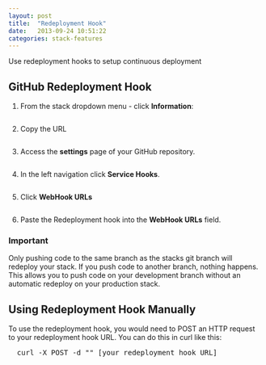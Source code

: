 ```yaml
---
layout: post
title:  "Redeployment Hook"
date:   2013-09-24 10:51:22
categories: stack-features
---
```


<p class="lead">Use redeployment hooks to setup continuous deployment</p>

<h2>GitHub Redeployment Hook</h2>

<ol class="instruction-list">
	<li>
		<p>From the stack dropdown menu - click <b>Information</b>:</p>
		<p>
			<img src="http://cdn.cloud66.com.s3.amazonaws.com/images/help/stack-info.png" alt="">
		</p>
	</li>
	<li>
		<p>Copy the URL</p>
		<p>
			<img src="http://cdn.cloud66.com.s3.amazonaws.com/images/help/stack-info-overlay.png" alt="">
		</p>
	</li>
	<li>
		<p>Access the <b>settings</b> page of your GitHub repository.</p>
		<p>
			<img src="http://cdn.cloud66.com.s3.amazonaws.com/images/help/github-admin-nav.png" alt="">
		</p>
	</li>
	<li>
		<p>In the left navigation click <b>Service Hooks</b>.</p>
		<p>
			<img src="http://cdn.cloud66.com.s3.amazonaws.com/images/help/github-service-hooks-nav.png" alt="">
		</p>
	</li>
	<li>
		<p>Click <b>WebHook URLs</b></p>
				<p>
			<img src="http://cdn.cloud66.com.s3.amazonaws.com/images/help/github-webhook.png" alt="">
		</p>
	</li>
	<li>
		<p>Paste the Redeployment hook into the <b>WebHook URLs</b> field.</p>
	</li>
</ol>

<div class="notice">
        <h3>Important</h3>
		<p>Only pushing code to the same branch as the stacks git branch will redeploy your stack. If you push code to another branch, nothing happens. This allows you to push code on your development branch without an automatic redeploy on your production stack.</p>
</div>

## Using Redeployment Hook Manually
To use the redeployment hook, you would need to POST an HTTP request to your redeployment hook URL. You can do this in curl like this:
<pre class="terminal">
  curl -X POST -d "" [your redeployment hook URL]
</pre>